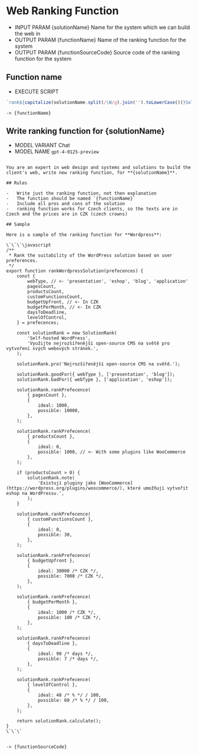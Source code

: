 # Web Ranking Function

-   INPUT PARAM {solutionName} Name for the system which we can build the web in
-   OUTPUT PARAM {functionName} Name of the ranking function for the system
-   OUTPUT PARAM {functionSourceCode} Source code of the ranking function for the system

## Function name

-   EXECUTE SCRIPT

```javascript
`rank${capitalize(solutionName.split(/\W/g).join('').toLowerCase())}Solution`;
```

`-> {functionName}`

## Write ranking function for {solutionName}

-   MODEL VARIANT Chat
-   MODEL NAME `gpt-4-0125-preview`
<!-- !!!  -   POSTPROCESSING `extractOneBlockFromMarkdown` -->

```

You are an expert in web design and systems and solutions to build the client's web, write new ranking function, for **{solutionName}**.

## Rules

-   Write just the ranking function, not then explanation
-   The function should be named `{functionName}`
-   Include all pros and cons of the solution
-   ranking function works for Czech clients, so the texts are in Czech and the prices are in CZK (czech crowns)

## Sample

Here is a sample of the ranking function for **Wordpress**:

\`\`\`\javascript
/**
 * Rank the suitability of the WordPress solution based on user preferences.
 */
export function rankWordpressSolution(prefecences) {
    const {
        webType, // <- 'presentation', 'eshop', 'blog', 'application'
        pagesCount,
        productsCount,
        customFunctionsCount,
        budgetUpfront, // <- In CZK
        budgetPerMonth, // <- In CZK
        daysToDeadline,
        levelOfControl,
    } = prefecences;

    const solutionRank = new SolutionRank(
        'Self-hosted WordPress',
        'Využijte nejrozšířenější open-source CMS na světě pro vytvoření svých webových stránek.',
    );

    solutionRank.pro('Nejrozšířenější open-source CMS na světě.');

    solutionRank.goodFor({ webType }, ['presentation', 'blog']);
    solutionRank.badFor({ webType }, ['application', 'eshop']);

    solutionRank.rankPrefecence(
        { pagesCount },
        {
            ideal: 1000,
            possible: 10000,
        },
    );

    solutionRank.rankPrefecence(
        { productsCount },
        {
            ideal: 0,
            possible: 1000, // <- With some plugins like WooCommerce
        },
    );

    if (productsCount > 0) {
        solutionRank.note(
            'Existují pluginy jako [WooCommerce](https://wordpress.org/plugins/woocommerce/), které umožňují vytvořit eshop na WordPressu.',
        );
    }

    solutionRank.rankPrefecence(
        { customFunctionsCount },
        {
            ideal: 0,
            possible: 30,
        },
    );

    solutionRank.rankPrefecence(
        { budgetUpfront },
        {
            ideal: 30000 /* CZK */,
            possible: 7000 /* CZK */,
        },
    );

    solutionRank.rankPrefecence(
        { budgetPerMonth },
        {
            ideal: 1000 /* CZK */,
            possible: 100 /* CZK */,
        },
    );

    solutionRank.rankPrefecence(
        { daysToDeadline },
        {
            ideal: 90 /* days */,
            possible: 7 /* days */,
        },
    );

    solutionRank.rankPrefecence(
        { levelOfControl },
        {
            ideal: 40 /* % */ / 100,
            possible: 60 /* % */ / 100,
        },
    );

    return solutionRank.calculate();
}
\`\`\`


```

`-> {functionSourceCode}`
